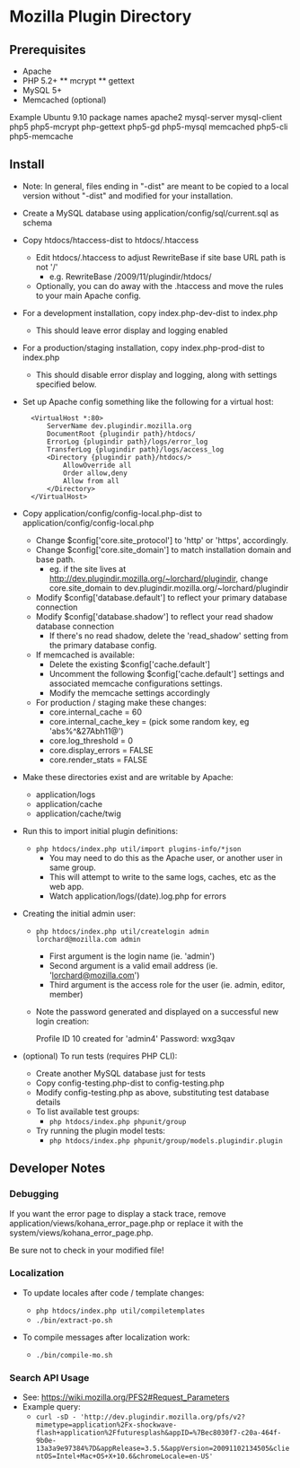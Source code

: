 # Mozilla Plugin Directory

## Prerequisites

* Apache
* PHP 5.2+
** mcrypt
** gettext
* MySQL 5+
* Memcached (optional)

Example Ubuntu 9.10 package names
apache2 mysql-server mysql-client php5 php5-mcrypt php-gettext php5-gd php5-mysql memcached php5-cli php5-memcache

## Install

* Note: In general, files ending in "-dist" are meant to be copied to a local version
without "-dist" and modified for your installation.

* Create a MySQL database using application/config/sql/current.sql as schema

* Copy htdocs/htaccess-dist to htdocs/.htaccess
    * Edit htdocs/.htaccess to adjust RewriteBase if site base URL path is not '/'
        * e.g. RewriteBase /2009/11/plugindir/htdocs/
    * Optionally, you can do away with the .htaccess and move the rules to your
        main Apache config.

* For a development installation, copy index.php-dev-dist to index.php
    * This should leave error display and logging enabled

* For a production/staging installation, copy index.php-prod-dist to index.php
    * This should disable error display and logging, along with settings specified below.

* Set up Apache config something like the following for a virtual host:

        <VirtualHost *:80>
            ServerName dev.plugindir.mozilla.org
            DocumentRoot {plugindir path}/htdocs/
            ErrorLog {plugindir path}/logs/error_log
            TransferLog {plugindir path}/logs/access_log
            <Directory {plugindir path}/htdocs/>
                AllowOverride all
                Order allow,deny
                Allow from all
            </Directory>
        </VirtualHost>

* Copy application/config/config-local.php-dist to application/config/config-local.php
    * Change $config['core.site_protocol'] to 'http' or 'https', accordingly.
    * Change $config['core.site_domain'] to match installation domain and base path.
        * eg. if the site lives at http://dev.plugindir.mozilla.org/~lorchard/plugindir, change core.site_domain to dev.plugindir.mozilla.org/~lorchard/plugindir
    * Modify $config['database.default'] to reflect your primary database connection
    * Modify $config['database.shadow'] to reflect your read shadow database connection
        * If there's no read shadow, delete the 'read_shadow' setting from the primary database config. 
    * If memcached is available:
        * Delete the existing $config['cache.default']
        * Uncomment the following $config['cache.default'] settings and associated memcache configurations settings.
        * Modify the memcache settings accordingly
    * For production / staging make these changes:
        * core.internal_cache = 60
        * core.internal_cache_key = (pick some random key, eg 'abs%^&27Abh11@')
        * core.log_threshold = 0
        * core.display_errors = FALSE
        * core.render_stats = FALSE

* Make these directories exist and are writable by Apache:
    * application/logs
    * application/cache
    * application/cache/twig

* Run this to import initial plugin definitions:
    * `php htdocs/index.php util/import plugins-info/*json`
        * You may need to do this as the Apache user, or another user in same group.
        * This will attempt to write to the same logs, caches, etc as the web app.
        * Watch application/logs/(date).log.php for errors

* Creating the initial admin user:
    * `php htdocs/index.php util/createlogin admin lorchard@mozilla.com admin`
        * First argument is the login name (ie. 'admin')
        * Second argument is a valid email address (ie. 'lorchard@mozilla.com')
        * Third argument is the access role for the user (ie. admin, editor, member)
    * Note the password generated and displayed on a successful new login creation:

        Profile ID 10 created for 'admin4'
        Password: wxg3qav

* (optional) To run tests (requires PHP CLI):
    * Create another MySQL database just for tests
    * Copy config-testing.php-dist to config-testing.php
    * Modify config-testing.php as above, substituting test database details
    * To list available test groups:
        * `php htdocs/index.php phpunit/group`
    * Try running the plugin model tests:
        * `php htdocs/index.php phpunit/group/models.plugindir.plugin`

## Developer Notes

### Debugging
If you want the error page to display a stack trace, remove application/views/kohana_error_page.php
or replace it with the system/views/kohana_error_page.php.

Be sure not to check in your modified file!

### Localization

* To update locales after code / template changes:
    * `php htdocs/index.php util/compiletemplates`
    * `./bin/extract-po.sh`

* To compile messages after localization work:
    * `./bin/compile-mo.sh`

### Search API Usage

* See: https://wiki.mozilla.org/PFS2#Request_Parameters
* Example query:
    * `curl -sD - 'http://dev.plugindir.mozilla.org/pfs/v2?mimetype=application%2Fx-shockwave-flash+application%2Ffuturesplash&appID=%7Bec8030f7-c20a-464f-9b0e-13a3a9e97384%7D&appRelease=3.5.5&appVersion=20091102134505&clientOS=Intel+Mac+OS+X+10.6&chromeLocale=en-US'`


